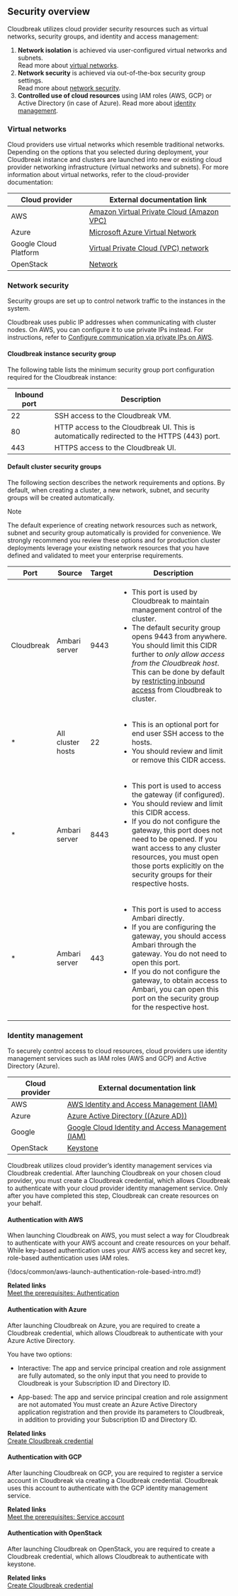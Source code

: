 ## Security overview

Cloudbreak utilizes cloud provider security resources such as virtual networks, security groups, and identity and access management:

1. **Network isolation** is achieved via user-configured virtual networks and subnets.  
    Read more about [virtual networks](#virtual-networks).  
2. **Network security** is achieved via out-of-the-box security group settings.  
    Read more about [network security](#network-security).   
3. **Controlled use of cloud resources** using IAM roles (AWS, GCP) or Active Directory (in case of Azure). 
    Read more about [identity management](#identity-management).    
 

### Virtual networks

Cloud providers use virtual networks which resemble traditional networks. Depending on the options that you selected during deployment, your Cloudbreak instance and clusters are launched into new or existing cloud provider networking infrastructure (virtual networks and subnets). For more information about virtual networks, refer to the cloud-provider documentation:
  
| Cloud provider | External documentation link |
|---|---|
| AWS | [Amazon Virtual Private Cloud (Amazon VPC)](https://aws.amazon.com/documentation/vpc/) |
| Azure | [Microsoft Azure Virtual Network](https://docs.microsoft.com/en-us/azure/virtual-network/virtual-networks-overview) |
| Google Cloud Platform | [Virtual Private Cloud (VPC) network](https://cloud.google.com/compute/docs/vpc/) |
| OpenStack | [Network](https://docs.openstack.org/mitaka/networking-guide/intro-os-networking.html) |


### Network security 

Security groups are set up to control network traffic to the instances in the system.

Cloudbreak uses public IP addresses when communicating with cluster nodes. On AWS, you can configure it to use private IPs instead. For instructions, refer to [Configure communication via private IPs on AWS](trouble-cluster.md#configure-communication-via-private-ips-on-aws).  

#### Cloudbreak instance security group

The following table lists the minimum security group port configuration required for the Cloudbreak instance:

| Inbound port | Description |
|---|---|
| 22 | SSH access to the Cloudbreak VM. |
| 80 | HTTP access to the Cloudbreak UI. This is automatically redirected to the HTTPS (443) port. |
| 443 | HTTPS access to the Cloudbreak UI. |

#### Default cluster security groups 

The following section describes the network requirements and options. By default, when creating a cluster, a new network, subnet, and security groups will be created automatically.

<div class="note">
    <p class="first admonition-title">Note</p>
    <p class="last">The default experience of creating network resources such as network, subnet and security group automatically is provided for convenience. We strongly recommend you review these options and for production cluster deployments leverage your existing network resources that you have defined and validated to meet your enterprise requirements. </p>
</div>

| Port | Source | Target | Description |
|---|---|---|---|
| Cloudbreak | Ambari server | 9443  | <ul><li>This port is used by Cloudbreak to maintain management control of the cluster.</li><li>The default security group opens 9443 from anywhere. You should limit this CIDR further to *only allow access from the Cloudbreak host*. This can be done by default by [restricting inbound access](security-cb-inbound.md) from Cloudbreak to cluster.</li><ul>|
| * | All cluster hosts | 22 | <ul><li>This is an optional port for end user SSH access to the hosts.</li><li>You should review and limit or remove this CIDR access.</li><ul>|
| * | Ambari server | 8443  | <ul><li>This port is used to access the gateway (if configured).</li><li>You should review and limit this CIDR access.</li><li>If you do not configure the gateway, this port does not need to be opened. If you want access to any cluster resources, you must open those ports explicitly on the security groups for their respective hosts.</li><ul> |
| * | Ambari server | 443  | <ul><li>This port is used to access Ambari directly.</li><li>If you are configuring the gateway, you should access Ambari through the gateway. You do not need to open this port.</li><li>If you do not configure the gateway, to obtain access to Ambari, you can open this port on the security group for the respective host.</li><ul> |


### Identity management

To securely control access to cloud resources, cloud providers use identity management services such as IAM roles (AWS and GCP) and Active Directory (Azure). 

| Cloud provider | External documentation link | 
|---|---|
| AWS | [AWS Identity and Access Management (IAM)](http://docs.aws.amazon.com/IAM/latest/UserGuide/introduction.html) |
| Azure | [Azure Active Directory ((Azure AD))](https://docs.microsoft.com/en-us/azure/active-directory/active-directory-whatis) | 
| Google | [Google Cloud Identity and Access Management (IAM)](https://cloud.google.com/iam/docs/overview) | 
| OpenStack | [Keystone](https://docs.openstack.org/keystone/pike/) |

Cloudbreak utilizes cloud provider’s identity management services via Cloudbreak credential. After launching Cloudbreak on your chosen cloud provider, you must create a Cloudbreak credential, which allows Cloudbreak to authenticate with your cloud provider identity management service. Only after you have completed this step, Cloudbreak can create resources on your behalf. 


#### Authentication with AWS

When launching Cloudbreak on AWS, you must select a way for Cloudbreak to authenticate with your AWS account and create resources on your behalf. While key-based authentication uses your AWS access key and secret key, role-based authentication uses IAM roles.

{!docs/common/aws-launch-authentication-role-based-intro.md!}

**Related links**  
[Meet the prerequisites: Authentication](aws-launch.md#authentication)  


#### Authentication with Azure

After launching Cloudbreak on Azure, you are required to create a Cloudbreak credential, which allows Cloudbreak to authenticate with your Azure Active Directory. 

You have two options:

* Interactive: The app and service principal creation and role assignment are fully automated, so the only input that you need to provide to Cloudbreak is your Subscription ID and Directory ID. 

* App-based: The app and service principal creation and role assignment are not automated You must create an Azure Active Directory application registration and then provide its parameters to Cloudbreak, in addition to providing your Subscription ID and Directory ID. 

**Related links**  
[Create Cloudbreak credential](azure-launch.md#create-cloudbreak-credential)  


#### Authentication with GCP

After launching Cloudbreak on GCP, you are required to register a service account in Cloudbreak via creating a Cloudbreak credential. Cloudbreak uses this account to authenticate with the GCP identity management service.

**Related links**  
[Meet the prerequisites: Service account](gcp-launch.md#service-account)  


#### Authentication with OpenStack 

After launching Cloudbreak on OpenStack, you are required to create a Cloudbreak credential, which allows Cloudbreak to authenticate with keystone. 


**Related links**  
[Create Cloudbreak credential](os-launch.md#create-cloudbreak-credential)  
